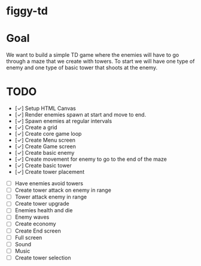 # figgy-td

# Goal

We want to build a simple TD game where the enemies will have to go through a maze that we create with towers. To start we will have one type of enemy and one type of basic tower that shoots at the enemy.

# TODO

- [&check;] Setup HTML Canvas
- [&check;] Render enemies spawn at start and move to end.
- [&check;] Spawn enemies at regular intervals
- [&check;] Create a grid
- [&check;] Create core game loop
- [&check;] Create Menu screen
- [&check;] Create Game screen
- [&check;] Create basic enemy
- [&check;] Create movement for enemy to go to the end of the maze
- [&check;] Create basic tower
- [&check;] Create tower placement
- [ ] Have enemies avoid towers
- [ ] Create tower attack on enemy in range
- [ ] Tower attack enemy in range
- [ ] Create tower upgrade
- [ ] Enemies health and die
- [ ] Enemy waves
- [ ] Create economy
- [ ] Create End screen
- [ ] Full screen
- [ ] Sound
- [ ] Music
- [ ] Create tower selection
